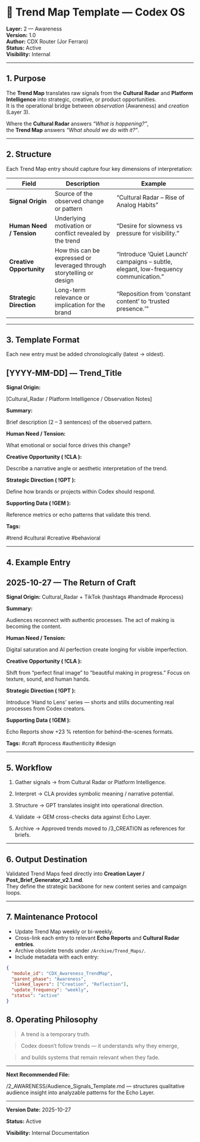 # 🔁 Trend Map Template — Codex OS  
**Layer:** 2 — Awareness  
**Version:** 1.0  
**Author:** CDX Router (Jor Ferraro)  
**Status:** Active  
**Visibility:** Internal  

---

## 1. Purpose

The **Trend Map** translates raw signals from the **Cultural Radar** and **Platform Intelligence** into strategic, creative, or product opportunities.  
It is the operational bridge between *observation* (Awareness) and *creation* (Layer 3).

Where the **Cultural Radar** answers *“What is happening?”*,  
the **Trend Map** answers *“What should we do with it?”*.

---

## 2. Structure

Each Trend Map entry should capture four key dimensions of interpretation:

| Field | Description | Example |
|-------|--------------|----------|
| **Signal Origin** | Source of the observed change or pattern | “Cultural Radar – Rise of Analog Habits” |
| **Human Need / Tension** | Underlying motivation or conflict revealed by the trend | “Desire for slowness vs pressure for visibility.” |
| **Creative Opportunity** | How this can be expressed or leveraged through storytelling or design | “Introduce ‘Quiet Launch’ campaigns – subtle, elegant, low-frequency communication.” |
| **Strategic Direction** | Long-term relevance or implication for the brand | “Reposition from ‘constant content’ to ‘trusted presence.’” |

---

## 3. Template Format

Each new entry must be added chronologically (latest → oldest).  

## **[YYYY-MM-DD] — Trend_Title**

  

**Signal Origin:**

[Cultural_Radar / Platform Intelligence / Observation Notes]

  

**Summary:**

Brief description (2 – 3 sentences) of the observed pattern.

  

**Human Need / Tension:**

What emotional or social force drives this change?

  

**Creative Opportunity ( !CLA ):**

Describe a narrative angle or aesthetic interpretation of the trend.

  

**Strategic Direction ( !GPT ):**

Define how brands or projects within Codex should respond.

  

**Supporting Data ( !GEM ):**

Reference metrics or echo patterns that validate this trend.

  

**Tags:**

#trend #cultural #creative #behavioral

---

## 4. Example Entry

## **2025-10-27 — The Return of Craft**

  

**Signal Origin:** Cultural_Radar + TikTok (hashtags #handmade #process)

  

**Summary:**

Audiences reconnect with authentic processes. The act of making is becoming the content.

  

**Human Need / Tension:**

Digital saturation and AI perfection create longing for visible imperfection.

  

**Creative Opportunity ( !CLA ):**

Shift from “perfect final image” to “beautiful making in progress.” Focus on texture, sound, and human hands.

  

**Strategic Direction ( !GPT ):**

Introduce ‘Hand to Lens’ series — shorts and stills documenting real processes from Codex creators.

  

**Supporting Data ( !GEM ):**

Echo Reports show +23 % retention for behind-the-scenes formats.

  

**Tags:** #craft #process #authenticity #design



---

## 5. Workflow


1. Gather signals → from Cultural Radar or Platform Intelligence.
    
2. Interpret → CLA provides symbolic meaning / narrative potential.
    
3. Structure → GPT translates insight into operational direction.
    
4. Validate → GEM cross-checks data against Echo Layer.
    
5. Archive → Approved trends moved to /3_CREATION as references for briefs.

---

## 6. Output Destination

Validated Trend Maps feed directly into **Creation Layer / Post_Brief_Generator_v2.1.md**.  
They define the strategic backbone for new content series and campaign loops.

---

## 7. Maintenance Protocol

- Update Trend Map weekly or bi-weekly.  
- Cross-link each entry to relevant **Echo Reports** and **Cultural Radar entries**.  
- Archive obsolete trends under `/Archive/Trend_Maps/`.  
- Include metadata with each entry:

```json
{
  "module_id": "CDX_Awareness_TrendMap",
  "parent_phase": "Awareness",
  "linked_layers": ["Creation", "Reflection"],
  "update_frequency": "weekly",
  "status": "active"
}

```

## **8. Operating Philosophy**

  

> A trend is a temporary truth.

> Codex doesn’t follow trends — it understands why they emerge,

> and builds systems that remain relevant when they fade.

---

**Next Recommended File:**

/2_AWARENESS/Audience_Signals_Template.md — structures qualitative audience insight into analyzable patterns for the Echo Layer.

---

**Version Date:** 2025-10-27

**Status:** Active

**Visibility:** Internal Documentation